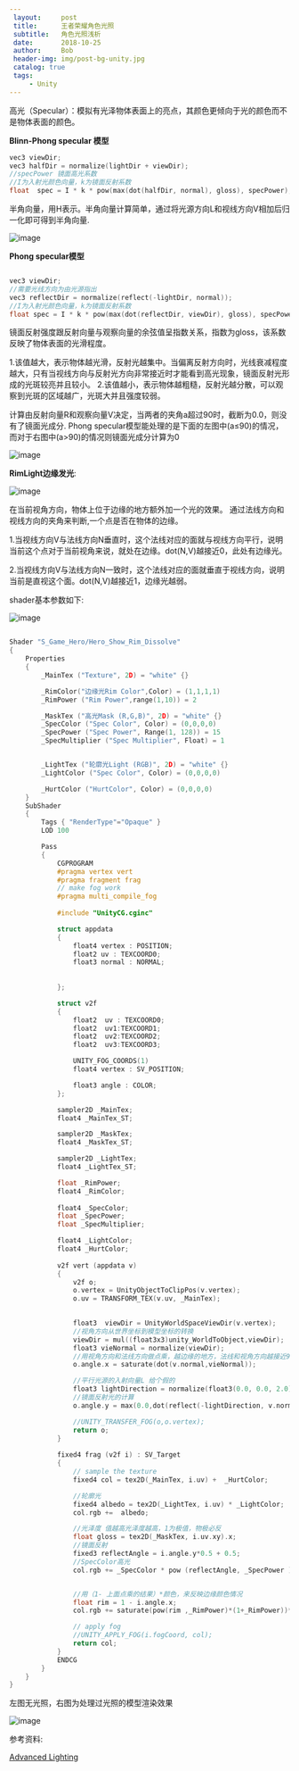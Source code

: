 ```yaml
---
 layout:     post
 title:      王者荣耀角色光照
 subtitle:   角色光照浅析
 date:       2018-10-25
 author:     Bob
 header-img: img/post-bg-unity.jpg
 catalog: true
 tags:
     - Unity
---
```


高光（Specular）：模拟有光泽物体表面上的亮点，其颜色更倾向于光的颜色而不是物体表面的颜色。

**Blinn-Phong specular 模型**

```c
vec3 viewDir;
vec3 halfDir = normalize(lightDir + viewDir);
//specPower 镜面高光系数
//I为入射光颜色向量，k为镜面反射系数
float  spec = I * k * pow(max(dot(halfDir, normal), gloss), specPower);
```

半角向量，用H表示。半角向量计算简单，通过将光源方向L和视线方向V相加后归一化即可得到半角向量.

![image](/img/pos_61.png)

**Phong specular模型**

```c

vec3 viewDir;
//需要光线方向为由光源指出
vec3 reflectDir = normalize(reflect(-lightDir, normal)); 
//I为入射光颜色向量，k为镜面反射系数
float spec = I * k * pow(max(dot(reflectDir, viewDir), gloss), specPower); 

```

镜面反射强度跟反射向量与观察向量的余弦值呈指数关系，指数为gloss，该系数反映了物体表面的光滑程度。

1.该值越大，表示物体越光滑，反射光越集中。当偏离反射方向时，光线衰减程度越大，只有当视线方向与反射光方向非常接近时才能看到高光现象，镜面反射光形成的光斑较亮并且较小。
2.该值越小，表示物体越粗糙，反射光越分散，可以观察到光斑的区域越广，光斑大并且强度较弱。

计算由反射向量R和观察向量V决定，当两者的夹角a超过90时，截断为0.0，则没有了镜面光成分.
Phong specular模型能处理的是下面的左图中(a≤90)的情况，而对于右图中(a>90)的情况则镜面光成分计算为0

![image](/img/pos_59.png)


**RimLight边缘发光**:

![image](/img/pos_60.png)


在当前视角方向，物体上位于边缘的地方额外加一个光的效果。
通过法线方向和视线方向的夹角来判断,一个点是否在物体的边缘。

1.当视线方向V与法线方向N垂直时，这个法线对应的面就与视线方向平行，说明当前这个点对于当前视角来说，就处在边缘。dot(N,V)越接近0，此处有边缘光。

2.当视线方向V与法线方向N一致时，这个法线对应的面就垂直于视线方向，说明当前是直视这个面。dot(N,V)越接近1，边缘光越弱。



shader基本参数如下:

![image](/img/pos_57.png)

```c

Shader "S_Game_Hero/Hero_Show_Rim_Dissolve"
{
	Properties
	{
		_MainTex ("Texture", 2D) = "white" {}

		_RimColor("边缘光Rim Color",Color) = (1,1,1,1)
        _RimPower ("Rim Power",range(1,10)) = 2

		_MaskTex ("高光Mask (R,G,B)", 2D) = "white" {}
		_SpecColor ("Spec Color", Color) = (0,0,0,0)
		_SpecPower ("Spec Power", Range(1, 128)) = 15
		_SpecMultiplier ("Spec Multiplier", Float) = 1


		_LightTex ("轮廓光Light (RGB)", 2D) = "white" {}
		_LightColor ("Spec Color", Color) = (0,0,0,0)

		_HurtColor ("HurtColor", Color) = (0,0,0,0)
	}
	SubShader
	{
		Tags { "RenderType"="Opaque" }
		LOD 100

		Pass
		{
			CGPROGRAM
			#pragma vertex vert
			#pragma fragment frag
			// make fog work
			#pragma multi_compile_fog
			
			#include "UnityCG.cginc"

			struct appdata
			{
				float4 vertex : POSITION;
				float2 uv : TEXCOORD0;
				float3 normal : NORMAL; 
				
			
			};

			struct v2f
			{
				float2  uv : TEXCOORD0;
				float2  uv1:TEXCOORD1;
				float2  uv2:TEXCOORD2;	
				float2  uv3:TEXCOORD3;	

				UNITY_FOG_COORDS(1)
				float4 vertex : SV_POSITION;

				float3 angle : COLOR;
			};

			sampler2D _MainTex;
			float4 _MainTex_ST;

			sampler2D _MaskTex;
			float4 _MaskTex_ST;

			sampler2D _LightTex;
			float4 _LightTex_ST;

			float _RimPower;
			float4 _RimColor;
			
			float4 _SpecColor;
			float _SpecPower;
			float _SpecMultiplier;

			float4 _LightColor;
			float4 _HurtColor;
			
			v2f vert (appdata v)
			{
				v2f o;
				o.vertex = UnityObjectToClipPos(v.vertex);
				o.uv = TRANSFORM_TEX(v.uv, _MainTex);

				
				float3  viewDir = UnityWorldSpaceViewDir(v.vertex);
				//视角方向从世界坐标到模型坐标的转换
				viewDir = mul((float3x3)unity_WorldToObject,viewDir);
				float3 vieNormal = normalize(viewDir);
				//用视角方向和法线方向做点乘，越边缘的地方，法线和视角方向越接近90度，点乘越接近0.
				o.angle.x = saturate(dot(v.normal,vieNormal));

				//平行光源的入射向量L 给个假的
				float3 lightDirection = normalize(float3(0.0, 0.0, 2.0));
				//镜面反射光的计算
				o.angle.y = max(0.0,dot(reflect(-lightDirection, v.normal),vieNormal));

				//UNITY_TRANSFER_FOG(o,o.vertex);
				return o;
			}
			
			fixed4 frag (v2f i) : SV_Target
			{
				// sample the texture
				fixed4 col = tex2D(_MainTex, i.uv) +  _HurtColor;

				//轮廓光
				fixed4 albedo = tex2D(_LightTex, i.uv) * _LightColor;
				col.rgb +=  albedo;

				//光泽度 值越高光泽度越高，1为极值，物极必反
				float gloss = tex2D(_MaskTex, i.uv.xy).x;
				//镜面反射 
				fixed3 reflectAngle = i.angle.y*0.5 + 0.5;
				//SpecColor高光
				col.rgb += _SpecColor * pow (reflectAngle, _SpecPower ) * gloss * _SpecMultiplier * 2.0;


                //用（1- 上面点乘的结果）*颜色，来反映边缘颜色情况
				float rim = 1 - i.angle.x;
				col.rgb += saturate(pow(rim ,_RimPower)*(1+_RimPower))* _RimColor.rgb;

				// apply fog
				//UNITY_APPLY_FOG(i.fogCoord, col);
				return col;
			}
			ENDCG
		}
	}
}


```

左图无光照，右图为处理过光照的模型渲染效果

![image](/img/pos_58.png)


参考资料:

[Advanced Lighting](https://learnopengl.com/Advanced-Lighting/Advanced-Lighting)
